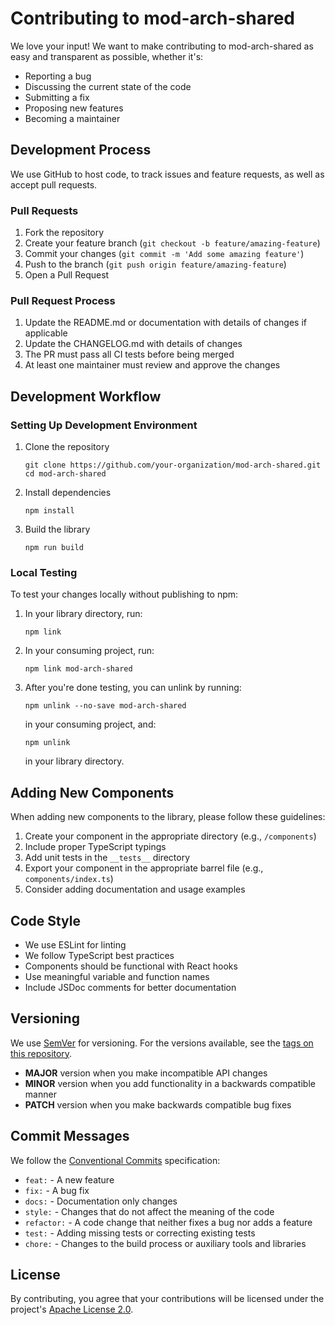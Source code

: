 # Contributing to mod-arch-shared

We love your input! We want to make contributing to mod-arch-shared as easy and transparent as possible, whether it's:

- Reporting a bug
- Discussing the current state of the code
- Submitting a fix
- Proposing new features
- Becoming a maintainer

## Development Process

We use GitHub to host code, to track issues and feature requests, as well as accept pull requests.

### Pull Requests

1. Fork the repository
2. Create your feature branch (`git checkout -b feature/amazing-feature`)
3. Commit your changes (`git commit -m 'Add some amazing feature'`)
4. Push to the branch (`git push origin feature/amazing-feature`)
5. Open a Pull Request

### Pull Request Process

1. Update the README.md or documentation with details of changes if applicable
2. Update the CHANGELOG.md with details of changes
3. The PR must pass all CI tests before being merged
4. At least one maintainer must review and approve the changes

## Development Workflow

### Setting Up Development Environment

1. Clone the repository
   ```
   git clone https://github.com/your-organization/mod-arch-shared.git
   cd mod-arch-shared
   ```

2. Install dependencies
   ```
   npm install
   ```

3. Build the library
   ```
   npm run build
   ```

### Local Testing

To test your changes locally without publishing to npm:

1. In your library directory, run:
   ```
   npm link
   ```

2. In your consuming project, run:
   ```
   npm link mod-arch-shared
   ```

3. After you're done testing, you can unlink by running:
   ```
   npm unlink --no-save mod-arch-shared
   ```
   in your consuming project, and:
   ```
   npm unlink
   ```
   in your library directory.

## Adding New Components

When adding new components to the library, please follow these guidelines:

1. Create your component in the appropriate directory (e.g., `/components`)
2. Include proper TypeScript typings
3. Add unit tests in the `__tests__` directory
4. Export your component in the appropriate barrel file (e.g., `components/index.ts`)
5. Consider adding documentation and usage examples

## Code Style

- We use ESLint for linting
- We follow TypeScript best practices
- Components should be functional with React hooks
- Use meaningful variable and function names
- Include JSDoc comments for better documentation

## Versioning

We use [SemVer](http://semver.org/) for versioning. For the versions available, see the [tags on this repository](https://github.com/your-organization/mod-arch-shared/tags).

- **MAJOR** version when you make incompatible API changes
- **MINOR** version when you add functionality in a backwards compatible manner
- **PATCH** version when you make backwards compatible bug fixes

## Commit Messages

We follow the [Conventional Commits](https://www.conventionalcommits.org/) specification:

- `feat:` - A new feature
- `fix:` - A bug fix
- `docs:` - Documentation only changes
- `style:` - Changes that do not affect the meaning of the code
- `refactor:` - A code change that neither fixes a bug nor adds a feature
- `test:` - Adding missing tests or correcting existing tests
- `chore:` - Changes to the build process or auxiliary tools and libraries

## License

By contributing, you agree that your contributions will be licensed under the project's [Apache License 2.0](LICENSE).